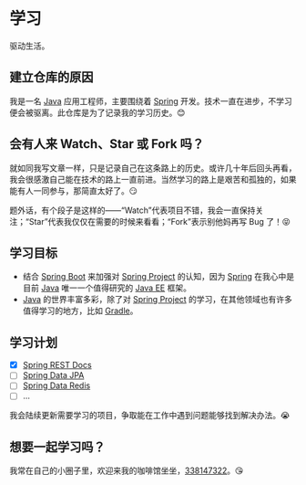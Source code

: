 # 学习
驱动生活。

## 建立仓库的原因

我是一名 [Java](https://www.oracle.com/java/index.html) 应用工程师，主要围绕着 [Spring](https://spring.io/) 开发。技术一直在进步，不学习便会被驱离。此仓库是为了记录我的学习历史。:blush:

## 会有人来 Watch、Star 或 Fork 吗？

就如同我写文章一样，只是记录自己在这条路上的历史。或许几十年后回头再看，我会很感激自己能在技术的路上一直前进。当然学习的路上是艰苦和孤独的，如果能有人一同参与，那简直太好了。:smirk:

题外话，有个段子是这样的——“Watch”代表项目不错，我会一直保持关注；“Star”代表我仅仅在需要的时候来看看；“Fork”表示别他妈再写 Bug 了！:stuck_out_tongue_closed_eyes:

## 学习目标

* 结合 [Spring Boot](http://projects.spring.io/spring-boot/) 来加强对 [Spring Project](https://spring.io/projects/) 的认知，因为 [Spring](https://spring.io/) 在我心中是目前 [Java](https://www.oracle.com/java/index.html) 唯一一个值得研究的 [Java EE](http://www.oracle.com/technetwork/java/javaee/overview/index.html) 框架。
* [Java](https://www.oracle.com/java/index.html) 的世界丰富多彩，除了对 [Spring Project](https://spring.io/projects/) 的学习，在其他领域也有许多值得学习的地方，比如 [Gradle](https://gradle.org/)。

## 学习计划

- [x] [Spring REST Docs](http://projects.spring.io/spring-restdocs/)
- [ ] [Spring Data JPA](http://projects.spring.io/spring-data-jpa/)
- [ ] [Spring Data Redis](http://projects.spring.io/spring-data-redis/)
- [ ] ...

我会陆续更新需要学习的项目，争取能在工作中遇到问题能够找到解决办法。:sob:

## 想要一起学习吗？

我常在自己的小圈子里，欢迎来我的咖啡馆坐坐，[338147322](https://shang.qq.com/wpa/qunwpa?idkey=3e61858619da351b5d72dbc090f9a4ee2886de704543b7e8d2880eead185e1d6)。:kissing_heart:

